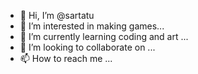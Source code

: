 - 👋 Hi, I’m @sartatu
- 👀 I’m interested in making games...
- 🌱 I’m currently learning coding and art ...
- 💞️ I’m looking to collaborate on ...
- 📫 How to reach me ...

<!---
sartatu/sartatu is a ✨ special ✨ repository because its `README.md` (this file) appears on your GitHub profile.
You can click the Preview link to take a look at your changes.
--->
